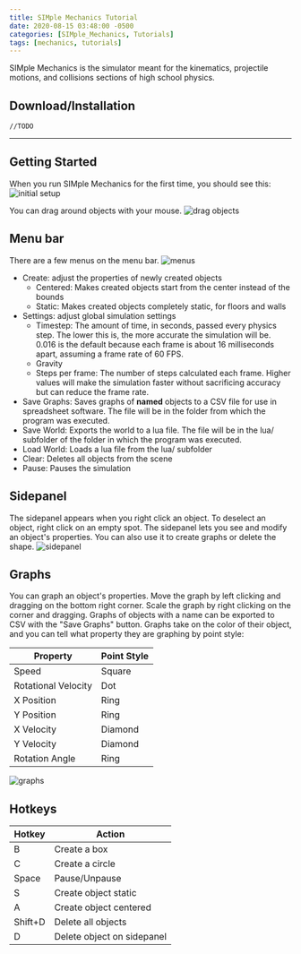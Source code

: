 ```yaml
---
title: SIMple Mechanics Tutorial
date: 2020-08-15 03:48:00 -0500
categories: [SIMple_Mechanics, Tutorials]
tags: [mechanics, tutorials]
---
```


SIMple Mechanics is the simulator meant for the kinematics, projectile motions, and collisions sections of high school physics. 

## Download/Installation
`//TODO`

___

## Getting Started

When you run SIMple Mechanics for the first time, you should see this:
![initial setup]({{"/assets/img/tutorials/initial_setup.png"|relative_url}})

You can drag around objects with your mouse. 
![drag objects]({{"/assets/gifs/tutorials/drag_objects.gif"|relative_url}})

## Menu bar
There are a few menus on the menu bar.
![menus]({{"/assets/gifs/tutorials/mechanics_menus.gif"|relative_url}})

- Create: adjust the properties of newly created objects
    - Centered: Makes created objects start from the center instead of the bounds
    - Static: Makes created objects completely static, for floors and walls
- Settings: adjust global simulation settings
    - Timestep: The amount of time, in seconds, passed every physics step. The lower this is, the more accurate the simulation will be. 0.016 is the default because each frame is about 16 milliseconds apart, assuming a frame rate of 60 FPS.
    - Gravity
    - Steps per frame: The number of steps calculated each frame. Higher values will make the simulation faster without sacrificing accuracy but can reduce the frame rate.
- Save Graphs: Saves graphs of **named** objects to a CSV file for use in spreadsheet software. The file will be in the folder from which the program was executed.
- Save World: Exports the world to a lua file. The file will be in the lua/ subfolder of the folder in which the program was executed.
- Load World: Loads a lua file from the lua/ subfolder
- Clear: Deletes all objects from the scene
- Pause: Pauses the simulation

## Sidepanel

The sidepanel appears when you right click an object. To deselect an object, right click on an empty spot. The sidepanel lets you see and modify an object's properties. You can also use it to create graphs or delete the shape.
![sidepanel]({{"/assets/gifs/tutorials/sidepanel.gif"|relative_url}})

## Graphs

You can graph an object's properties. Move the graph by left clicking and dragging on the bottom right corner. Scale the graph by right clicking on the corner and dragging. Graphs of objects with a name can be exported to CSV with the "Save Graphs" button. Graphs take on the color of their object, and you can tell what property they are graphing by point style:

| Property            | Point Style |
|---------------------|-------------|
| Speed               | Square      |
| Rotational Velocity | Dot         |
| X Position          | Ring        |
| Y Position          | Ring        |
| X Velocity          | Diamond     |
| Y Velocity          | Diamond     |
| Rotation Angle      | Ring        |

![graphs]({{"/assets/gifs/tutorials/graphs.gif"|relative_url}})

## Hotkeys

| Hotkey        | Action                        |
|---------------|-------------------------------|
| B             | Create a box                  |
| C             | Create a circle               |
| Space         | Pause/Unpause                 |
| S             | Create object static          |
| A             | Create object centered        |
| Shift+D       | Delete all objects            |
| D             | Delete object on sidepanel    |
